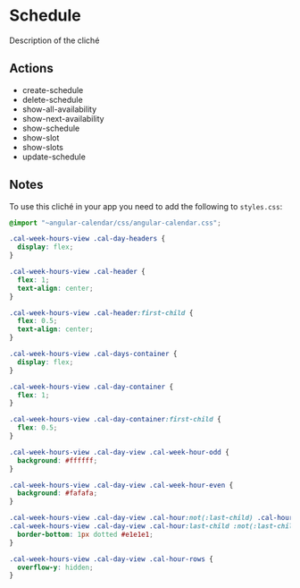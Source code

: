 # Schedule

Description of the cliché

## Actions

- create-schedule
- delete-schedule
- show-all-availability
- show-next-availability
- show-schedule
- show-slot
- show-slots
- update-schedule


## Notes
To use this cliché in your app you need to add the following
to `styles.css`:
```css
@import "~angular-calendar/css/angular-calendar.css";

.cal-week-hours-view .cal-day-headers {
  display: flex;
}

.cal-week-hours-view .cal-header {
  flex: 1;
  text-align: center;
}

.cal-week-hours-view .cal-header:first-child {
  flex: 0.5;
  text-align: center;
}

.cal-week-hours-view .cal-days-container {
  display: flex;
}

.cal-week-hours-view .cal-day-container {
  flex: 1;
}

.cal-week-hours-view .cal-day-container:first-child {
  flex: 0.5;
}

.cal-week-hours-view .cal-day-view .cal-week-hour-odd {
  background: #ffffff;
}

.cal-week-hours-view .cal-day-view .cal-week-hour-even {
  background: #fafafa;
}

.cal-week-hours-view .cal-day-view .cal-hour:not(:last-child) .cal-hour-segment,
.cal-week-hours-view .cal-day-view .cal-hour:last-child :not(:last-child) .cal-hour-segment {
  border-bottom: 1px dotted #e1e1e1;
}

.cal-week-hours-view .cal-day-view .cal-hour-rows {
  overflow-y: hidden;
}
```
